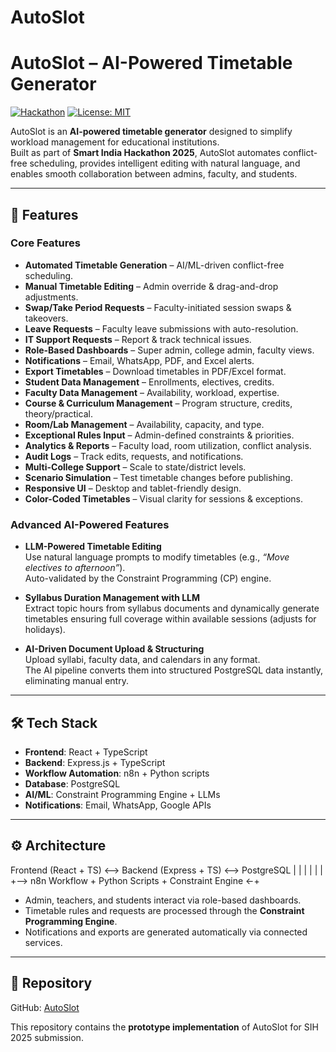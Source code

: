 # AutoSlot

# AutoSlot – AI-Powered Timetable Generator

[![Hackathon](https://img.shields.io/badge/Smart%20India%20Hackathon-2025-orange)](https://www.sih.gov.in/)
[![License: MIT](https://img.shields.io/badge/License-MIT-green.svg)](LICENSE)

AutoSlot is an **AI-powered timetable generator** designed to simplify workload management for educational institutions.  
Built as part of **Smart India Hackathon 2025**, AutoSlot automates conflict-free scheduling, provides intelligent editing with natural language, and enables smooth collaboration between admins, faculty, and students.

---

## 🚀 Features

### Core Features
- **Automated Timetable Generation** – AI/ML-driven conflict-free scheduling.
- **Manual Timetable Editing** – Admin override & drag-and-drop adjustments.
- **Swap/Take Period Requests** – Faculty-initiated session swaps & takeovers.
- **Leave Requests** – Faculty leave submissions with auto-resolution.
- **IT Support Requests** – Report & track technical issues.
- **Role-Based Dashboards** – Super admin, college admin, faculty views.
- **Notifications** – Email, WhatsApp, PDF, and Excel alerts.
- **Export Timetables** – Download timetables in PDF/Excel format.
- **Student Data Management** – Enrollments, electives, credits.
- **Faculty Data Management** – Availability, workload, expertise.
- **Course & Curriculum Management** – Program structure, credits, theory/practical.
- **Room/Lab Management** – Availability, capacity, and type.
- **Exceptional Rules Input** – Admin-defined constraints & priorities.
- **Analytics & Reports** – Faculty load, room utilization, conflict analysis.
- **Audit Logs** – Track edits, requests, and notifications.
- **Multi-College Support** – Scale to state/district levels.
- **Scenario Simulation** – Test timetable changes before publishing.
- **Responsive UI** – Desktop and tablet-friendly design.
- **Color-Coded Timetables** – Visual clarity for sessions & exceptions.

### Advanced AI-Powered Features
- **LLM-Powered Timetable Editing**  
  Use natural language prompts to modify timetables (e.g., *“Move electives to afternoon”*).  
  Auto-validated by the Constraint Programming (CP) engine.
  
- **Syllabus Duration Management with LLM**  
  Extract topic hours from syllabus documents and dynamically generate timetables ensuring full coverage within available sessions (adjusts for holidays).

- **AI-Driven Document Upload & Structuring**  
  Upload syllabi, faculty data, and calendars in any format.  
  The AI pipeline converts them into structured PostgreSQL data instantly, eliminating manual entry.

---

## 🛠️ Tech Stack

- **Frontend**: React + TypeScript  
- **Backend**: Express.js + TypeScript  
- **Workflow Automation**: n8n + Python scripts  
- **Database**: PostgreSQL  
- **AI/ML**: Constraint Programming Engine + LLMs  
- **Notifications**: Email, WhatsApp, Google APIs  

---

## ⚙️ Architecture

Frontend (React + TS)  <––>  Backend (Express + TS)  <––>  PostgreSQL
|                                |                          |
|                                |                          |
+——> n8n Workflow + Python Scripts + Constraint Engine <-+

- Admin, teachers, and students interact via role-based dashboards.  
- Timetable rules and requests are processed through the **Constraint Programming Engine**.  
- Notifications and exports are generated automatically via connected services.  

---

## 📂 Repository

GitHub: [AutoSlot](https://github.com/Mandalorian7773/AutoSlot.git)

This repository contains the **prototype implementation** of AutoSlot for SIH 2025 submission.
